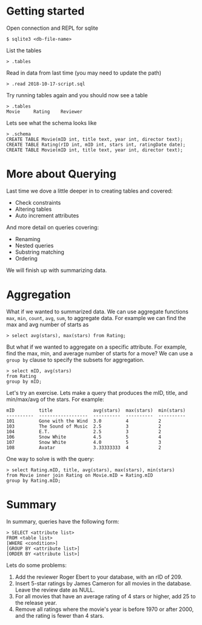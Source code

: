 # Getting started

Open connection and REPL for sqlite

    $ sqlite3 <db-file-name>

List the tables

    > .tables

Read in data from last time (you may need to update the path)

    > .read 2018-10-17-script.sql

Try running tables again and you should now see a table

    > .tables
    Movie     Rating    Reviewer

Lets see what the schema looks like

    > .schema
    CREATE TABLE Movie(mID int, title text, year int, director text);
    CREATE TABLE Rating(rID int, mID int, stars int, ratingDate date);
    CREATE TABLE Movie(mID int, title text, year int, director text);

# More about Querying

Last time we dove a little deeper in to creating tables and covered:

- Check constraints
- Altering tables
- Auto increment attributes

And more detail on queries covering:

- Renaming
- Nested queries
- Substring matching
- Ordering

We will finish up with summarizing data.

# Aggregation

What if we wanted to summarized data.  We can use aggregate functions  `max`,
`min`, `count`, `avg`, `sum`, to aggregate data.  For example we can find the
max and avg number of starts as

    > select avg(stars), max(stars) from Rating;

But what if we wanted to aggregate on a specific attribute.  For example,
find the max, min, and average number of starts for a move?  We can use a
`group by` clause to specify the subsets for aggregation.

    > select mID, avg(stars)
    from Rating
    group by mID;

Let's try an exercise.  Lets make a query that produces the mID, title,
and min/max/avg of the stars.  For example:

    mID         title               avg(stars)  max(stars)  min(stars)
    ----------  ------------------  ----------  ----------  ----------
    101         Gone with the Wind  3.0         4           2
    103         The Sound of Music  2.5         3           2
    104         E.T.                2.5         3           2
    106         Snow White          4.5         5           4
    107         Snow White          4.0         5           3
    108         Avatar              3.33333333  4           2

One way to solve is with the query:

    > select Rating.mID, title, avg(stars), max(stars), min(stars)
    from Movie inner join Rating on Movie.mID = Rating.mID
    group by Rating.mID;

# Summary

In summary, queries have the following form:

    > SELECT <attribute list>
    FROM <table list>
    [WHERE <condition>]
    [GROUP BY <attribute list>]
    [ORDER BY <attribute list>]

Lets do some problems:

1. Add the reviewer Roger Ebert to your database, with an rID of 209.
2. Insert 5-star ratings by James Cameron for all movies in the database.  Leave
   the review date as NULL.
3. For all movies that have an average rating of 4 stars or higher, add 25 to
   the release year.
4. Remove all ratings where the movie's year is before 1970 or after 2000, and
   the rating is fewer than 4 stars.

